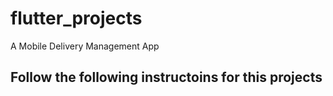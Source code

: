 # flutter_projects

A Mobile Delivery Management App

## Follow the following instructoins for this projects



